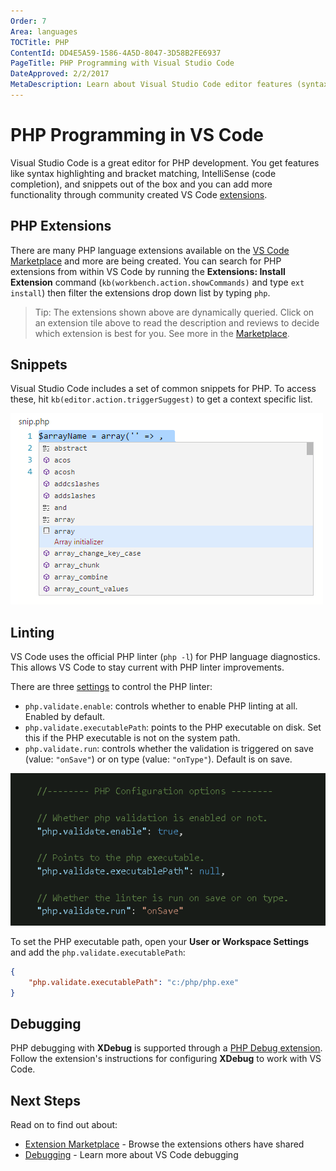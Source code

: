 ```yaml
---
Order: 7
Area: languages
TOCTitle: PHP
ContentId: DD4E5A59-1586-4A5D-8047-3D58B2FE6937
PageTitle: PHP Programming with Visual Studio Code
DateApproved: 2/2/2017
MetaDescription: Learn about Visual Studio Code editor features (syntax highlighting, snippets, linting) and extensions for PHP.
---
```


# PHP Programming in VS Code

Visual Studio Code is a great editor for PHP development. You get features like syntax highlighting and bracket matching, IntelliSense (code completion), and snippets out of the box and you can add more functionality through community created VS Code [extensions](/docs/editor/extension-gallery.md).

## PHP Extensions

There are many PHP language extensions available on the [VS Code Marketplace](https://marketplace.visualstudio.com/VSCode) and more are being created.  You can search for PHP extensions from within VS Code by running the **Extensions: Install Extension** command (`kb(workbench.action.showCommands)` and type `ext install`) then filter the extensions drop down list by typing `php`.

<div class="marketplace-extensions-php"></div>

> Tip: The extensions shown above are dynamically queried. Click on an extension tile above to read the description and reviews to decide which extension is best for you. See more in the [Marketplace](https://marketplace.visualstudio.com).

## Snippets

Visual Studio Code includes a set of common snippets for PHP.  To access these, hit `kb(editor.action.triggerSuggest)` to get a context specific list.

![PHP Snippets](images/php/php-snippets.png)

## Linting

VS Code uses the official PHP linter (`php -l`) for PHP language diagnostics. This allows VS Code to stay current with PHP linter improvements.

There are three [settings](/docs/customization/userandworkspace.md) to control the PHP linter:

* `php.validate.enable`: controls whether to enable PHP linting at all. Enabled by default.
* `php.validate.executablePath`: points to the PHP executable on disk. Set this if the PHP executable is not on the system path.
* `php.validate.run`: controls whether the validation is triggered on save (value: `"onSave"`) or on type (value: `"onType"`). Default is on save.

![show PHP settings](images/php/php-settings.png)

To set the PHP executable path, open your **User or Workspace Settings** and add the `php.validate.executablePath`:

```json
{
    "php.validate.executablePath": "c:/php/php.exe"
}
```

## Debugging

PHP debugging with **XDebug** is supported through a [PHP Debug extension](https://marketplace.visualstudio.com/items?itemName=felixfbecker.php-debug).  Follow the extension's instructions for configuring **XDebug** to work with VS Code.

## Next Steps

Read on to find out about:

* [Extension Marketplace](/docs/editor/extension-gallery.md) - Browse the extensions others have shared
* [Debugging](/docs/editor/debugging.md) - Learn more about VS Code debugging



